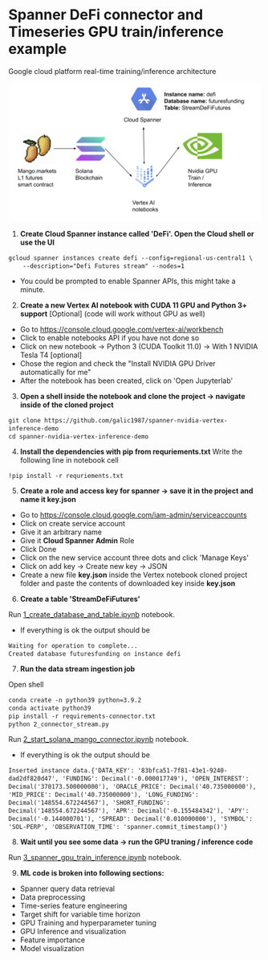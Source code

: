 # Spanner DeFi connector and Timeseries GPU train/inference example

Google cloud platform real-time training/inference architecture

![GCP architecture](archi.png)


1) **Create Cloud Spanner instance called 'DeFi'. Open the Cloud shell or use the UI**
```shell
gcloud spanner instances create defi --config=regional-us-central1 \
    --description="Defi Futures stream" --nodes=1
```
- You could be prompted to enable Spanner APIs, this might take a minute.

2) **Create a new Vertex AI notebook with CUDA 11 GPU and Python 3+ support** [Optional] (code will work without GPU as well)
- Go to https://console.cloud.google.com/vertex-ai/workbench
- Click to enable notebooks API if you have not done so 
- Click on new notebook -> Python 3 (CUDA Toolkit 11.0) -> With 1 NVIDIA Tesla T4 [optional]
- Chose the region and check the "Install NVIDIA GPU Driver automatically for me"
- After the notebook has been created, click on 'Open Jupyterlab'
3) **Open a shell inside the notebook and clone the project -> navigate inside of the cloned project**
```shell
git clone https://github.com/galic1987/spanner-nvidia-vertex-inference-demo
cd spanner-nvidia-vertex-inference-demo

```

4) **Install the dependencies with pip from requriements.txt** Write the following line in notebook cell
```shell
!pip install -r requriements.txt
```

5) **Create a role and access key for spanner -> save it in the project and name it key.json**
- Go to https://console.cloud.google.com/iam-admin/serviceaccounts
- Click on create service account 
- Give it an arbitrary name
- Give it **Cloud Spanner Admin** Role
- Click Done
- Click on the new service account three dots and click 'Manage Keys'
- Click on add key -> Create new key -> JSON
- Create a new file **key.json** inside the Vertex notebook cloned project folder and paste the contents of downloaded key inside **key.json**

6) **Create a table 'StreamDeFiFutures'**

Run [1_create_database_and_table.ipynb](1_create_database_and_table.ipynb) notebook.

- If everything is ok the output should be 
``` 
Waiting for operation to complete...
Created database futuresfunding on instance defi
```
7) **Run the data stream ingestion job**

Open shell 
```shell 
conda create -n python39 python=3.9.2
conda activate python39
pip install -r requirements-connector.txt
python 2_connector_stream.py

```

Run [2_start_solana_mango_connector.ipynb](2_start_solana_mango_connector.ipynb) notebook.

- If everything is ok the output should be 
```
Inserted instance data.{'DATA_KEY': '83bfca51-7f81-43e1-9240-dad2df820d47', 'FUNDING': Decimal('-0.000017749'), 'OPEN_INTEREST': Decimal('370173.500000000'), 'ORACLE_PRICE': Decimal('40.735000000'), 'MID_PRICE': Decimal('40.735000000'), 'LONG_FUNDING': Decimal('148554.672244567'), 'SHORT_FUNDING': Decimal('148554.672244567'), 'APR': Decimal('-0.155484342'), 'APY': Decimal('-0.144000701'), 'SPREAD': Decimal('0.010000000'), 'SYMBOL': 'SOL-PERP', 'OBSERVATION_TIME': 'spanner.commit_timestamp()'}

```

8) **Wait until you see some data -> run the GPU traning / inference code**

Run [3_spanner_gpu_train_inference.ipynb](3_spanner_gpu_train_inference.ipynb) notebook.

9) **ML code is broken into following sections:**
- Spanner query data retrieval
- Data preprocessing 
- Time-series feature engineering 
- Target shift for variable time horizon 
- GPU Training and hyperparameter tuning 
- GPU Inference and visualization
- Feature importance 
- Model visualization 